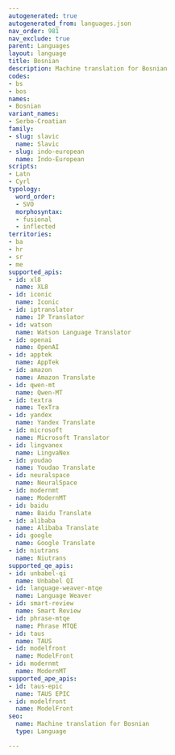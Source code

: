 ```yaml
---
autogenerated: true
autogenerated_from: languages.json
nav_order: 981
nav_exclude: true
parent: Languages
layout: language
title: Bosnian
description: Machine translation for Bosnian
codes:
- bs
- bos
names:
- Bosnian
variant_names:
- Serbo-Croatian
family:
- slug: slavic
  name: Slavic
- slug: indo-european
  name: Indo-European
scripts:
- Latn
- Cyrl
typology:
  word_order:
  - SVO
  morphosyntax:
  - fusional
  - inflected
territories:
- ba
- hr
- sr
- me
supported_apis:
- id: xl8
  name: XL8
- id: iconic
  name: Iconic
- id: iptranslator
  name: IP Translator
- id: watson
  name: Watson Language Translator
- id: openai
  name: OpenAI
- id: apptek
  name: AppTek
- id: amazon
  name: Amazon Translate
- id: qwen-mt
  name: Qwen-MT
- id: textra
  name: TexTra
- id: yandex
  name: Yandex Translate
- id: microsoft
  name: Microsoft Translator
- id: lingvanex
  name: LingvaNex
- id: youdao
  name: Youdao Translate
- id: neuralspace
  name: NeuralSpace
- id: modernmt
  name: ModernMT
- id: baidu
  name: Baidu Translate
- id: alibaba
  name: Alibaba Translate
- id: google
  name: Google Translate
- id: niutrans
  name: Niutrans
supported_qe_apis:
- id: unbabel-qi
  name: Unbabel QI
- id: language-weaver-mtqe
  name: Language Weaver
- id: smart-review
  name: Smart Review
- id: phrase-mtqe
  name: Phrase MTQE
- id: taus
  name: TAUS
- id: modelfront
  name: ModelFront
- id: modernmt
  name: ModernMT
supported_ape_apis:
- id: taus-epic
  name: TAUS EPIC
- id: modelfront
  name: ModelFront
seo:
  name: Machine translation for Bosnian
  type: Language

---
```


